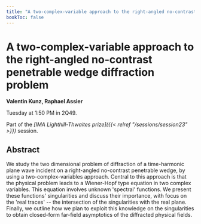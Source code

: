 ```yaml
---
title: "A two-complex-variable approach to the right-angled no-contrast penetrable wedge diffraction problem"
bookToc: false
---
```


# A two-complex-variable approach to the right-angled no-contrast penetrable wedge diffraction problem

**Valentin Kunz, Raphael Assier**

Tuesday at 1:50 PM in 2Q49.

Part of the *[IMA Lighthill-Thwaites prize]({{< relref "/sessions/session23" >}})* session.

## Abstract

We study the two dimensional problem of diffraction of a time-harmonic plane wave incident on a right-angled no-contrast penetrable wedge, by using a two-complex-variables approach. Central to this approach is that the physical problem leads to a Wiener-Hopf type equation in two complex variables.  This equation involves unknown 'spectral' functions. We present these functions' singularities and discuss their importance, with focus on the 'real traces' -- the intersection of the singularities with the real plane. Finally, we outline how we plan to exploit this knowledge on the singularities to obtain closed-form far-field asymptotics of the diffracted physical fields.


